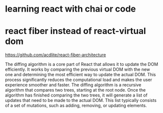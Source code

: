 # learning react with chai or code

# react fiber instead of react-virtual dom
https://github.com/acdlite/react-fiber-architecture

The diffing algorithm is a core part of React that allows it to update the DOM efficiently. It works by comparing the previous virtual DOM with the new one and determining the most efficient way to update the actual DOM. This process significantly reduces the computational load and makes the user experience smoother and faster.
The diffing algorithm is a recursive algorithm that compares two trees, starting at the root node.
Once the algorithm has finished comparing the two trees, it will generate a list of updates that need to be made to the actual DOM. This list typically consists of a set of mutations, such as adding, removing, or updating elements.